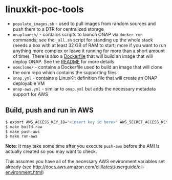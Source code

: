 linuxkit-poc-tools
==================

* `populate_images.sh` - used to pull images from random sources and push them to a DTR for centralized storage
* `onaplaunch/` - contains scripts to launch ONAP via `docker run` commands; see the `_all.sh` script for standing up the whole stack (needs a box with at least 32 GB of RAM to start; more if you want to run anything more complex or leave it running for more than a short amount of time).  There is also a [Dockerfile](onaplaunch/Dockerfile.launch) that will build an image that will deploy ONAP.  See the [README](./onaplaunch/README.md) for more details
* `oomclone/` - contains a Dockerfile used to build an image that will clone the oom repo which contains the supporting files
* `onap.yml` - contains a LinuxKit definition file that will create an ONAP deployable VM
* `onap-aws.yml` - similar to `onap.yml` but adds the necessary metadata support for AWS

## Build, push and run in AWS

``` bash
$ export AWS_ACCESS_KEY_ID="<insert key id here>" AWS_SECRET_ACCESS_KEY="<insert access key here>" REGION="<insert region here>"
$ make build-raw
$ make push-aws
$ make run-aws
```

**Note**: It may take some time after you execute `push-aws` before the AMI is actually created so you may want to check.

This assumes you have all of the necessary AWS environment variables set already (see http://docs.aws.amazon.com/cli/latest/userguide/cli-environment.html)
